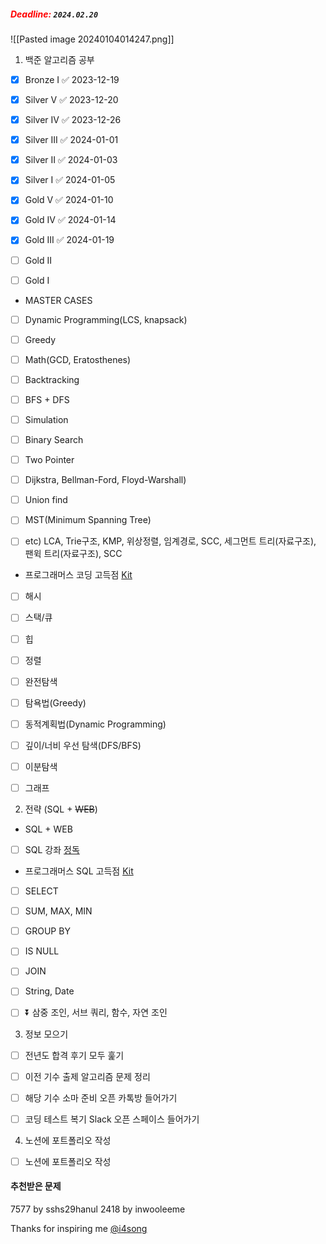 
#####  <span style="color:red"><strong>Deadline:</strong></span> `2024.02.20`


![[Pasted image 20240104014247.png]]


1. 백준 알고리즘 공부
- [x] Bronze I ✅ 2023-12-19
- [x] Silver V ✅ 2023-12-20
- [x] Silver IV ✅ 2023-12-26
- [x] Silver III ✅ 2024-01-01
- [x] Silver II ✅ 2024-01-03
- [x] Silver I ✅ 2024-01-05
- [x] Gold V ✅ 2024-01-10
- [x] Gold IV ✅ 2024-01-14
- [x] Gold III ✅ 2024-01-19
- [ ] Gold II
- [ ] Gold I



- MASTER CASES
- [ ] Dynamic Programming(LCS, knapsack)
- [ ] Greedy
- [ ] Math(GCD, Eratosthenes)
- [ ] Backtracking
- [ ] BFS + DFS
- [ ] Simulation
- [ ] Binary Search
- [ ] Two Pointer
- [ ] Dijkstra, Bellman-Ford, Floyd-Warshall)
- [ ] Union find
- [ ] MST(Minimum Spanning Tree)
- [ ] etc) LCA, Trie구조, KMP, 위상정렬, 임계경로, SCC, 세그먼트 트리(자료구조), 팬윅 트리(자료구조), SCC


- 프로그래머스 코딩 고득점 [Kit](https://school.programmers.co.kr/learn/challenges?tab=algorithm_practice_kit)
- [ ] 해시
- [ ] 스택/큐
- [ ] 힙
- [ ] 정렬
- [ ] 완전탐색
- [ ] 탐욕법(Greedy)
- [ ] 동적계획법(Dynamic Programming)
- [ ] 깊이/너비 우선 탐색(DFS/BFS)
- [ ] 이분탐색
- [ ] 그래프


2. 전략 (SQL + ~~WEB~~)
- SQL + WEB
- [ ] SQL 강좌 [정독](https://www.youtube.com/watch?v=vgIc4ctNFbc)

- 프로그래머스 SQL 고득점 [Kit](https://school.programmers.co.kr/learn/challenges?tab=sql_practice_kit)
- [ ] SELECT
- [ ] SUM, MAX, MIN
- [ ] GROUP BY
- [ ] IS NULL
- [ ] JOIN
- [ ] String, Date
- [ ] ⏬ 삼중 조인, 서브 쿼리, 함수, 자연 조인


3. 정보 모으기
- [ ] 전년도 합격 후기 모두 훑기
- [ ] 이전 기수 출제 알고리즘 문제 정리
- [ ] 해당 기수 소마 준비 오픈 카톡방 들어가기
- [ ] 코딩 테스트 복기 Slack 오픈 스페이스 들어가기


4. 노션에 포트폴리오 작성
- [ ] 노션에 포트폴리오 작성


#### 추천받은 문제
7577 by sshs29hanul
2418 by inwooleeme



Thanks for inspiring me [@i4song](https://velog.io/@dnr6054/SW-Maestro-Checklist)